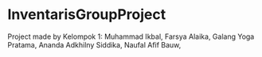 # InventarisGroupProject
Project made by Kelompok 1:
Muhammad Ikbal,
Farsya Alaika,
Galang Yoga Pratama,
Ananda Adkhilny Siddika,
Naufal Afif Bauw,

